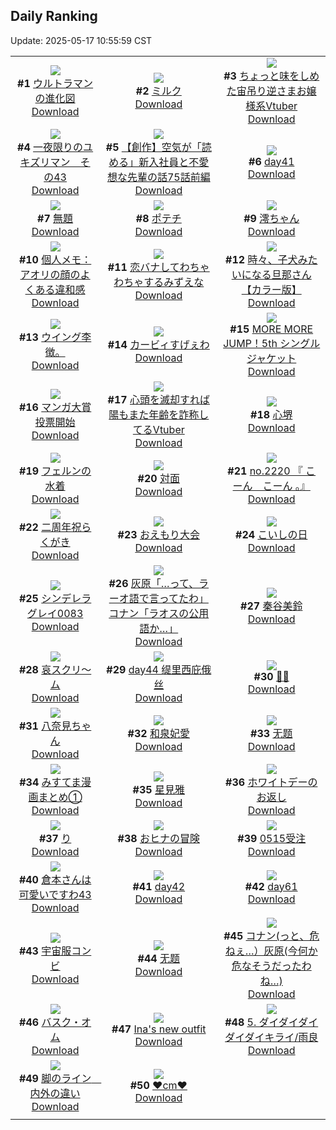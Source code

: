 ## Daily Ranking
Update: 2025-05-17 10:55:59 CST

|      |      |      |
| :----: | :----: | :----: |
| ![](https://i.pixiv.re/c/240x480/img-master/img/2025/05/14/00/08/45/130377922_p0_master1200.jpg)<br>**#1** [ウルトラマンの進化図](https://www.pixiv.net/artworks/130377922)<br>[Download](https://i.pixiv.re/img-original/img/2025/05/14/00/08/45/130377922_p0.png) | ![](https://i.pixiv.re/c/240x480/img-master/img/2025/05/14/20/30/03/130402603_p0_master1200.jpg)<br>**#2** [ミルク](https://www.pixiv.net/artworks/130402603)<br>[Download](https://i.pixiv.re/img-original/img/2025/05/14/20/30/03/130402603_p0.png) | ![](https://i.pixiv.re/c/240x480/img-master/img/2025/05/14/21/12/35/130404302_p0_master1200.jpg)<br>**#3** [ちょっと味をしめた宙吊り逆さまお嬢様系Vtuber](https://www.pixiv.net/artworks/130404302)<br>[Download](https://i.pixiv.re/img-original/img/2025/05/14/21/12/35/130404302_p0.png) |
| ![](https://i.pixiv.re/c/240x480/img-master/img/2025/05/14/06/49/21/130385539_p0_master1200.jpg)<br>**#4** [一夜限りのユキズリマン　その43](https://www.pixiv.net/artworks/130385539)<br>[Download](https://i.pixiv.re/img-original/img/2025/05/14/06/49/21/130385539_p0.png) | ![](https://i.pixiv.re/c/240x480/img-master/img/2025/05/15/19/11/20/130434504_p0_master1200.jpg)<br>**#5** [【創作】空気が「読める」新入社員と不愛想な先輩の話75話前編](https://www.pixiv.net/artworks/130434504)<br>[Download](https://i.pixiv.re/img-original/img/2025/05/15/19/11/20/130434504_p0.jpg) | ![](https://i.pixiv.re/c/240x480/img-master/img/2025/05/14/00/32/47/130378838_p0_master1200.jpg)<br>**#6** [day41](https://www.pixiv.net/artworks/130378838)<br>[Download](https://i.pixiv.re/img-original/img/2025/05/14/00/32/47/130378838_p0.jpg) |
| ![](https://i.pixiv.re/c/240x480/img-master/img/2025/05/14/20/10/21/130401866_p0_master1200.jpg)<br>**#7** [無題](https://www.pixiv.net/artworks/130401866)<br>[Download](https://i.pixiv.re/img-original/img/2025/05/14/20/10/21/130401866_p0.png) | ![](https://i.pixiv.re/c/240x480/img-master/img/2025/05/14/09/58/05/130388414_p0_master1200.jpg)<br>**#8** [ポテチ](https://www.pixiv.net/artworks/130388414)<br>[Download](https://i.pixiv.re/img-original/img/2025/05/14/09/58/05/130388414_p0.jpg) | ![](https://i.pixiv.re/c/240x480/img-master/img/2025/05/14/00/07/48/130377888_p0_master1200.jpg)<br>**#9** [澪ちゃん](https://www.pixiv.net/artworks/130377888)<br>[Download](https://i.pixiv.re/img-original/img/2025/05/14/00/07/48/130377888_p0.png) |
| ![](https://i.pixiv.re/c/240x480/img-master/img/2025/05/15/06/00/08/130419432_p0_master1200.jpg)<br>**#10** [個人メモ：アオリの顔のよくある違和感](https://www.pixiv.net/artworks/130419432)<br>[Download](https://i.pixiv.re/img-original/img/2025/05/15/06/00/08/130419432_p0.jpg) | ![](https://i.pixiv.re/c/240x480/img-master/img/2025/05/14/20/53/04/130403415_p0_master1200.jpg)<br>**#11** [恋バナしてわちゃわちゃするみずえな](https://www.pixiv.net/artworks/130403415)<br>[Download](https://i.pixiv.re/img-original/img/2025/05/14/20/53/04/130403415_p0.jpg) | ![](https://i.pixiv.re/c/240x480/img-master/img/2025/05/14/00/01/31/130377579_p0_master1200.jpg)<br>**#12** [時々、子犬みたいになる旦那さん【カラー版】](https://www.pixiv.net/artworks/130377579)<br>[Download](https://i.pixiv.re/img-original/img/2025/05/14/00/01/31/130377579_p0.jpg) |
| ![](https://i.pixiv.re/c/240x480/img-master/img/2025/05/14/15/12/03/130393920_p0_master1200.jpg)<br>**#13** [ウイング李徴。](https://www.pixiv.net/artworks/130393920)<br>[Download](https://i.pixiv.re/img-original/img/2025/05/14/15/12/03/130393920_p0.jpg) | ![](https://i.pixiv.re/c/240x480/img-master/img/2025/05/14/11/41/47/130390052_p0_master1200.jpg)<br>**#14** [カービィすげぇわ](https://www.pixiv.net/artworks/130390052)<br>[Download](https://i.pixiv.re/img-original/img/2025/05/14/11/41/47/130390052_p0.jpg) | ![](https://i.pixiv.re/c/240x480/img-master/img/2025/05/15/00/00/01/130411471_p0_master1200.jpg)<br>**#15** [MORE MORE JUMP！5th シングルジャケット](https://www.pixiv.net/artworks/130411471)<br>[Download](https://i.pixiv.re/img-original/img/2025/05/15/00/00/01/130411471_p0.jpg) |
| ![](https://i.pixiv.re/c/240x480/img-master/img/2025/05/14/13/45/03/130392424_p0_master1200.jpg)<br>**#16** [マンガ大賞投票開始](https://www.pixiv.net/artworks/130392424)<br>[Download](https://i.pixiv.re/img-original/img/2025/05/14/13/45/03/130392424_p0.jpg) | ![](https://i.pixiv.re/c/240x480/img-master/img/2025/05/15/21/01/28/130438488_p0_master1200.jpg)<br>**#17** [心頭を滅却すれば陽もまた年齢を詐称してるVtuber](https://www.pixiv.net/artworks/130438488)<br>[Download](https://i.pixiv.re/img-original/img/2025/05/15/21/01/28/130438488_p0.png) | ![](https://i.pixiv.re/c/240x480/img-master/img/2025/05/14/00/00/14/130377313_p0_master1200.jpg)<br>**#18** [心堺](https://www.pixiv.net/artworks/130377313)<br>[Download](https://i.pixiv.re/img-original/img/2025/05/14/00/00/14/130377313_p0.jpg) |
| ![](https://i.pixiv.re/c/240x480/img-master/img/2025/05/15/00/00/15/130411600_p0_master1200.jpg)<br>**#19** [フェルンの水着](https://www.pixiv.net/artworks/130411600)<br>[Download](https://i.pixiv.re/img-original/img/2025/05/15/00/00/15/130411600_p0.png) | ![](https://i.pixiv.re/c/240x480/img-master/img/2025/05/15/12/13/17/130425345_p0_master1200.jpg)<br>**#20** [対面](https://www.pixiv.net/artworks/130425345)<br>[Download](https://i.pixiv.re/img-original/img/2025/05/15/12/13/17/130425345_p0.png) | ![](https://i.pixiv.re/c/240x480/img-master/img/2025/05/15/22/11/46/130441249_p0_master1200.jpg)<br>**#21** [no.2220 『 こーん　こーん 。』](https://www.pixiv.net/artworks/130441249)<br>[Download](https://i.pixiv.re/img-original/img/2025/05/15/22/11/46/130441249_p0.jpg) |
| ![](https://i.pixiv.re/c/240x480/img-master/img/2025/05/14/00/00/03/130377207_p0_master1200.jpg)<br>**#22** [二周年祝らくがき](https://www.pixiv.net/artworks/130377207)<br>[Download](https://i.pixiv.re/img-original/img/2025/05/14/00/00/03/130377207_p0.jpg) | ![](https://i.pixiv.re/c/240x480/img-master/img/2025/05/15/00/06/48/130412191_p0_master1200.jpg)<br>**#23** [おえもり大会](https://www.pixiv.net/artworks/130412191)<br>[Download](https://i.pixiv.re/img-original/img/2025/05/15/00/06/48/130412191_p0.jpg) | ![](https://i.pixiv.re/c/240x480/img-master/img/2025/05/14/23/56/05/130411276_p0_master1200.jpg)<br>**#24** [こいしの日](https://www.pixiv.net/artworks/130411276)<br>[Download](https://i.pixiv.re/img-original/img/2025/05/14/23/56/05/130411276_p0.jpg) |
| ![](https://i.pixiv.re/c/240x480/img-master/img/2025/05/15/00/37/33/130413447_p0_master1200.jpg)<br>**#25** [シンデレラグレイ0083](https://www.pixiv.net/artworks/130413447)<br>[Download](https://i.pixiv.re/img-original/img/2025/05/15/00/37/33/130413447_p0.jpg) | ![](https://i.pixiv.re/c/240x480/img-master/img/2025/05/14/08/45/13/130387383_p0_master1200.jpg)<br>**#26** [灰原「…って、ラーオ語で言ってたわ」コナン「ラオスの公用語か…」](https://www.pixiv.net/artworks/130387383)<br>[Download](https://i.pixiv.re/img-original/img/2025/05/14/08/45/13/130387383_p0.jpg) | ![](https://i.pixiv.re/c/240x480/img-master/img/2025/05/14/00/00/13/130377304_p0_master1200.jpg)<br>**#27** [秦谷美鈴](https://www.pixiv.net/artworks/130377304)<br>[Download](https://i.pixiv.re/img-original/img/2025/05/14/00/00/13/130377304_p0.png) |
| ![](https://i.pixiv.re/c/240x480/img-master/img/2025/05/14/20/20/21/130402202_p0_master1200.jpg)<br>**#28** [哀スクリ～ム](https://www.pixiv.net/artworks/130402202)<br>[Download](https://i.pixiv.re/img-original/img/2025/05/14/20/20/21/130402202_p0.png) | ![](https://i.pixiv.re/c/240x480/img-master/img/2025/05/14/18/28/14/130398393_p0_master1200.jpg)<br>**#29** [day44 缇里西庇俄丝](https://www.pixiv.net/artworks/130398393)<br>[Download](https://i.pixiv.re/img-original/img/2025/05/14/18/28/14/130398393_p0.jpg) | ![](https://i.pixiv.re/c/240x480/img-master/img/2025/05/14/00/00/08/130377267_p0_master1200.jpg)<br>**#30** [💙💙](https://www.pixiv.net/artworks/130377267)<br>[Download](https://i.pixiv.re/img-original/img/2025/05/14/00/00/08/130377267_p0.png) |
| ![](https://i.pixiv.re/c/240x480/img-master/img/2025/05/15/01/25/37/130414815_p0_master1200.jpg)<br>**#31** [八奈見ちゃん](https://www.pixiv.net/artworks/130414815)<br>[Download](https://i.pixiv.re/img-original/img/2025/05/15/01/25/37/130414815_p0.png) | ![](https://i.pixiv.re/c/240x480/img-master/img/2025/05/15/00/00/12/130411564_p0_master1200.jpg)<br>**#32** [和泉妃愛](https://www.pixiv.net/artworks/130411564)<br>[Download](https://i.pixiv.re/img-original/img/2025/05/15/00/00/12/130411564_p0.png) | ![](https://i.pixiv.re/c/240x480/img-master/img/2025/05/14/18/57/29/130399201_p0_master1200.jpg)<br>**#33** [无题](https://www.pixiv.net/artworks/130399201)<br>[Download](https://i.pixiv.re/img-original/img/2025/05/14/18/57/29/130399201_p0.jpg) |
| ![](https://i.pixiv.re/c/240x480/img-master/img/2025/05/15/00/25/53/130412976_p0_master1200.jpg)<br>**#34** [みすてま漫画まとめ①](https://www.pixiv.net/artworks/130412976)<br>[Download](https://i.pixiv.re/img-original/img/2025/05/15/00/25/53/130412976_p0.png) | ![](https://i.pixiv.re/c/240x480/img-master/img/2025/05/14/12/39/47/130391208_p0_master1200.jpg)<br>**#35** [星見雅](https://www.pixiv.net/artworks/130391208)<br>[Download](https://i.pixiv.re/img-original/img/2025/05/14/12/39/47/130391208_p0.jpg) | ![](https://i.pixiv.re/c/240x480/img-master/img/2025/05/15/20/57/35/130438191_p0_master1200.jpg)<br>**#36** [ホワイトデーのお返し](https://www.pixiv.net/artworks/130438191)<br>[Download](https://i.pixiv.re/img-original/img/2025/05/15/20/57/35/130438191_p0.png) |
| ![](https://i.pixiv.re/c/240x480/img-master/img/2025/05/15/17/17/29/130431054_p0_master1200.jpg)<br>**#37** [り](https://www.pixiv.net/artworks/130431054)<br>[Download](https://i.pixiv.re/img-original/img/2025/05/15/17/17/29/130431054_p0.jpg) | ![](https://i.pixiv.re/c/240x480/img-master/img/2025/05/15/18/32/00/130433252_p0_master1200.jpg)<br>**#38** [おヒナの冒険](https://www.pixiv.net/artworks/130433252)<br>[Download](https://i.pixiv.re/img-original/img/2025/05/15/18/32/00/130433252_p0.jpg) | ![](https://i.pixiv.re/c/240x480/img-master/img/2025/05/14/19/35/22/130400533_p0_master1200.jpg)<br>**#39** [0515受注](https://www.pixiv.net/artworks/130400533)<br>[Download](https://i.pixiv.re/img-original/img/2025/05/14/19/35/22/130400533_p0.png) |
| ![](https://i.pixiv.re/c/240x480/img-master/img/2025/05/14/10/29/03/130388898_p0_master1200.jpg)<br>**#40** [倉本さんは可愛いですわ43](https://www.pixiv.net/artworks/130388898)<br>[Download](https://i.pixiv.re/img-original/img/2025/05/14/10/29/03/130388898_p0.jpg) | ![](https://i.pixiv.re/c/240x480/img-master/img/2025/05/15/01/45/30/130415580_p0_master1200.jpg)<br>**#41** [day42](https://www.pixiv.net/artworks/130415580)<br>[Download](https://i.pixiv.re/img-original/img/2025/05/15/01/45/30/130415580_p0.jpg) | ![](https://i.pixiv.re/c/240x480/img-master/img/2025/05/14/19/57/37/130401195_p0_master1200.jpg)<br>**#42** [day61](https://www.pixiv.net/artworks/130401195)<br>[Download](https://i.pixiv.re/img-original/img/2025/05/14/19/57/37/130401195_p0.jpg) |
| ![](https://i.pixiv.re/c/240x480/img-master/img/2025/05/14/21/42/51/130405521_p0_master1200.jpg)<br>**#43** [宇宙服コンビ](https://www.pixiv.net/artworks/130405521)<br>[Download](https://i.pixiv.re/img-original/img/2025/05/14/21/42/51/130405521_p0.png) | ![](https://i.pixiv.re/c/240x480/img-master/img/2025/05/15/19/01/00/130434196_p0_master1200.jpg)<br>**#44** [无题](https://www.pixiv.net/artworks/130434196)<br>[Download](https://i.pixiv.re/img-original/img/2025/05/15/19/01/00/130434196_p0.jpg) | ![](https://i.pixiv.re/c/240x480/img-master/img/2025/05/15/12/47/41/130425932_p0_master1200.jpg)<br>**#45** [コナン(っと、危ねぇ…）灰原(今何か危なそうだったわね…)](https://www.pixiv.net/artworks/130425932)<br>[Download](https://i.pixiv.re/img-original/img/2025/05/15/12/47/41/130425932_p0.jpg) |
| ![](https://i.pixiv.re/c/240x480/img-master/img/2025/05/15/00/00/10/130411550_p0_master1200.jpg)<br>**#46** [バスク・オム](https://www.pixiv.net/artworks/130411550)<br>[Download](https://i.pixiv.re/img-original/img/2025/05/15/00/00/10/130411550_p0.jpg) | ![](https://i.pixiv.re/c/240x480/img-master/img/2025/05/14/07/12/17/130385934_p0_master1200.jpg)<br>**#47** [Ina's new outfit](https://www.pixiv.net/artworks/130385934)<br>[Download](https://i.pixiv.re/img-original/img/2025/05/14/07/12/17/130385934_p0.jpg) | ![](https://i.pixiv.re/c/240x480/img-master/img/2025/05/14/18/19/14/130398173_p0_master1200.jpg)<br>**#48** [5. ダイダイダイダイダイキライ/雨良](https://www.pixiv.net/artworks/130398173)<br>[Download](https://i.pixiv.re/img-original/img/2025/05/14/18/19/14/130398173_p0.jpg) |
| ![](https://i.pixiv.re/c/240x480/img-master/img/2025/05/14/13/12/50/130391824_p0_master1200.jpg)<br>**#49** [脚のライン　内外の違い](https://www.pixiv.net/artworks/130391824)<br>[Download](https://i.pixiv.re/img-original/img/2025/05/14/13/12/50/130391824_p0.png) | ![](https://i.pixiv.re/c/240x480/img-master/img/2025/05/14/20/42/04/130403053_p0_master1200.jpg)<br>**#50** [❤️cm❤️](https://www.pixiv.net/artworks/130403053)<br>[Download](https://i.pixiv.re/img-original/img/2025/05/14/20/42/04/130403053_p0.png) |
|      |
